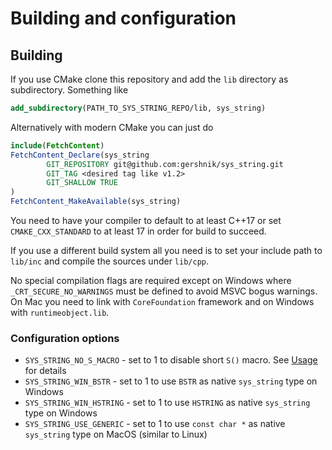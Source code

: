 # Building and configuration



## Building

If you use CMake clone this repository and add the `lib` directory as subdirectory. Something like

```cmake
add_subdirectory(PATH_TO_SYS_STRING_REPO/lib, sys_string)
```

Alternatively with modern CMake you can just do

```cmake
include(FetchContent)
FetchContent_Declare(sys_string
        GIT_REPOSITORY git@github.com:gershnik/sys_string.git
        GIT_TAG <desired tag like v1.2>
        GIT_SHALLOW TRUE
)
FetchContent_MakeAvailable(sys_string)
```

You need to have your compiler to default to at least C++17 or set `CMAKE_CXX_STANDARD` to at least 17 in order for build to succeed.

If you use a different build system all you need is to set your include path to `lib/inc` and compile the sources under `lib/cpp`. 

No special compilation flags are required except on Windows where `_CRT_SECURE_NO_WARNINGS` must be defined to avoid MSVC bogus warnings.
On Mac you need to link with `CoreFoundation` framework and on Windows with `runtimeobject.lib`.

### Configuration options

* `SYS_STRING_NO_S_MACRO` - set to 1 to disable short `S()` macro. See [Usage](doc/Usage.md#basics) for details
* `SYS_STRING_WIN_BSTR` - set to 1 to use `BSTR` as native `sys_string` type on Windows
* `SYS_STRING_WIN_HSTRING` - set to 1 to use `HSTRING` as native `sys_string` type on Windows
* `SYS_STRING_USE_GENERIC` - set to 1 to use `const char *` as native `sys_string` type on MacOS (similar to Linux)